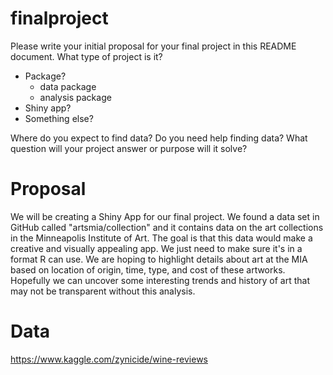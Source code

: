 # finalproject

Please write your initial proposal for your final project in this README document. What type of project is it? 

- Package?
    - data package
    - analysis package
- Shiny app? 
- Something else?

Where do you expect to find data? Do you need help finding data? What question will your project answer or purpose will it solve?

# Proposal

We will be creating a Shiny App for our final project. We found a data set in GitHub called "artsmia/collection" and it contains data on the art collections in the Minneapolis Institute of Art. The goal is that this data would make a creative and visually appealing app. We just need to make sure it's in a format R can use. We are hoping to highlight details about art at the MIA based on location of origin, time, type, and cost of these artworks. Hopefully we can uncover some interesting trends and history of art that may not be transparent without this analysis. 

# Data
https://www.kaggle.com/zynicide/wine-reviews
